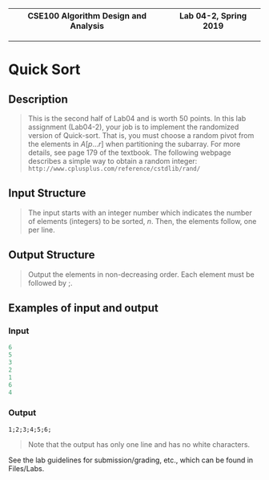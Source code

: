 | CSE100 Algorithm Design and Analysis | Lab 04-2, Spring 2019 |
| -- | -- |

---

# Quick Sort

## Description

> This is the second half of Lab04 and is worth 50 points. In this lab assignment (Lab04-2), your job is to implement the randomized version of Quick-sort. That is, you must choose a random pivot from the elements in $A[p...r]$ when partitioning the subarray. For more details, see page 179 of the textbook. The following webpage describes a simple way to obtain a random integer: `http://www.cplusplus.com/reference/cstdlib/rand/`

## Input Structure

> The input starts with an integer number which indicates the number of elements (integers) to be sorted, $n$. Then, the elements follow, one per line.

## Output Structure

> Output the elements in non-decreasing order. Each element must be followed by ;.

## Examples of input and output

### Input

```c++
6
5
3
2
1
6
4
```

### Output

`1;2;3;4;5;6;`

> Note that the output has only one line and has no white characters.

See the lab guidelines for submission/grading, etc., which can be found in Files/Labs.
